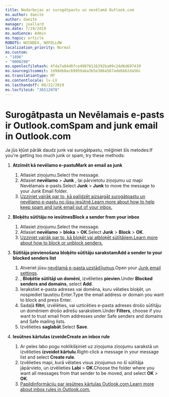 ```yaml
---
title: Nodarbojas ar surogātpastu un nevēlamā Outlook.com
ms.author: daeite
author: daeite
manager: joallard
ms.date: 7/19/2019
ms.audience: Admin
ms.topic: article
ROBOTS: NOINDEX, NOFOLLOW
localization_priority: Normal
ms.custom:
- "1896"
- "9000290"
ms.openlocfilehash: 4fda7a84d8fce49876126392ba09c24d6d697439
ms.sourcegitcommit: 1d98db8acb9959aba3b5e308a567ade6b62da56c
ms.translationtype: MT
ms.contentlocale: lv-LV
ms.lasthandoff: 08/22/2019
ms.locfileid: "36512078"
---
```

# <a name="spam-and-junk-email-in-outlookcom"></a><span data-ttu-id="48fd6-102">Surogātpasta un Nevēlamais e-pasts ir Outlook.com</span><span class="sxs-lookup"><span data-stu-id="48fd6-102">Spam and junk email in Outlook.com</span></span>

<span data-ttu-id="48fd6-103">Ja jūs kļūst pārāk daudz junk vai surogātpastu, mēģiniet šīs metodes:</span><span class="sxs-lookup"><span data-stu-id="48fd6-103">If you're getting too much junk or spam, try these methods:</span></span>

1. <span data-ttu-id="48fd6-104">**Atzīmēt kā nevēlamo e-pastu**</span><span class="sxs-lookup"><span data-stu-id="48fd6-104">**Mark an email as junk**</span></span>
    1. <span data-ttu-id="48fd6-105">Atlasiet ziņojumu.</span><span class="sxs-lookup"><span data-stu-id="48fd6-105">Select the message.</span></span>
    1. <span data-ttu-id="48fd6-106">Atlasiet **nevēlamo** > **Junk** , lai pārvietotu ziņojumu uz mapi Nevēlamais e-pasts.</span><span class="sxs-lookup"><span data-stu-id="48fd6-106">Select **Junk** > **Junk** to move the message to your Junk Email folder.</span></span>
    1. [<span data-ttu-id="48fd6-107">Uzziniet vairāk par to, kā palīdzēt aizsargāt surogātpastu un nevēlamo e-pastu no jūsu iesūtnē.</span><span class="sxs-lookup"><span data-stu-id="48fd6-107">Learn more about how to help keep spam and junk email out of your inbox.</span></span>](https://support.office.com/article/a3ece97b-82f8-4a5e-9ac3-e92fa6427ae4?wt.mc_id=Office_Outlook_com_Alchemy)

1. <span data-ttu-id="48fd6-108">**Bloķētu sūtītāju no iesūtnes**</span><span class="sxs-lookup"><span data-stu-id="48fd6-108">**Block a sender from your inbox**</span></span>
    1. <span data-ttu-id="48fd6-109">Atlasiet ziņojumu.</span><span class="sxs-lookup"><span data-stu-id="48fd6-109">Select the message.</span></span>
    1. <span data-ttu-id="48fd6-110">Atlasiet **nevēlamo** > **bloka** > **OK**.</span><span class="sxs-lookup"><span data-stu-id="48fd6-110">Select **Junk** > **Block** > **OK**.</span></span>
    1. [<span data-ttu-id="48fd6-111">Uzziniet vairāk par to, kā bloķēt vai atbloķēt sūtītājiem.</span><span class="sxs-lookup"><span data-stu-id="48fd6-111">Learn more about how to block or unblock senders.</span></span>](https://support.office.com/article/afba1c94-77bb-4f50-8b85-057cf52f4d5e?wt.mc_id=Office_Outlook_com_Alchemy)

1. <span data-ttu-id="48fd6-112">**Sūtītāja pievienošana bloķēto sūtītāju sarakstam**</span><span class="sxs-lookup"><span data-stu-id="48fd6-112">**Add a sender to your blocked senders list**</span></span>
    1. <span data-ttu-id="48fd6-113">Atveriet jūsu [nevēlamā e-pasta uzstādījumus](https://outlook.live.com/mail/options/mail/junkEmail/blockedSendersAndDomainsV2).</span><span class="sxs-lookup"><span data-stu-id="48fd6-113">Open your [Junk email settings](https://outlook.live.com/mail/options/mail/junkEmail/blockedSendersAndDomainsV2).</span></span>
    1. <span data-ttu-id="48fd6-114">, **Bloķētie sūtītāji un domēni**, izvēlieties **pievien**.</span><span class="sxs-lookup"><span data-stu-id="48fd6-114">Under **Blocked senders and domains**, select **Add**.</span></span>
    1. <span data-ttu-id="48fd6-115">Ierakstiet e-pasta adreses vai domēna, kuru vēlaties bloķēt, un nospiediet taustiņu Enter.</span><span class="sxs-lookup"><span data-stu-id="48fd6-115">Type the email address or domain you want to block and press Enter.</span></span>
    1. <span data-ttu-id="48fd6-116">Sadaļā **filtri**, izvēlēties, vai uzticēties e-pasta adreses drošo sūtītāju un domēniem drošo adrešu sarakstiem.</span><span class="sxs-lookup"><span data-stu-id="48fd6-116">Under **Filters**, choose if you want to trust email from addresses under Safe senders and domains and Safe mailing lists.</span></span>
    1. <span data-ttu-id="48fd6-117">Izvēlieties **saglabāt**.</span><span class="sxs-lookup"><span data-stu-id="48fd6-117">Select **Save**.</span></span>

1. <span data-ttu-id="48fd6-118">**Iesūtnes kārtulas izveide**</span><span class="sxs-lookup"><span data-stu-id="48fd6-118">**Create an inbox rule**</span></span>
    1. <span data-ttu-id="48fd6-119">Ar peles labo pogu noklikšķiniet uz ziņojuma ziņojumu sarakstā un izvēlieties **izveidot kārtulu**.</span><span class="sxs-lookup"><span data-stu-id="48fd6-119">Right-click a message in your message list and select **Create rule**.</span></span>
    1. <span data-ttu-id="48fd6-120">Izvēlieties mapi, kurā vēlaties visus ziņojumus no šī sūtītāja jāpārvieto, un izvēlieties **Labi** > **OK**.</span><span class="sxs-lookup"><span data-stu-id="48fd6-120">Choose the folder where you want all messages from that sender to be moved, and select **OK** > **OK**.</span></span>
    1. [<span data-ttu-id="48fd6-121">Papildinformāciju par iesūtnes kārtulas Outlook.com.</span><span class="sxs-lookup"><span data-stu-id="48fd6-121">Learn more about inbox rules in Outlook.com.</span></span>](https://support.office.com/article/4b094371-a5d7-49bd-8b1b-4e4896a7cc5d?wt.mc_id=Office_Outlook_com_Alchemy)